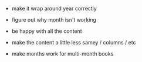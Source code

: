 - make it wrap around year correctly
- figure out why month isn't working
- be happy with all the content
- make the content a little less samey / columns / etc

- make months work for multi-month books
